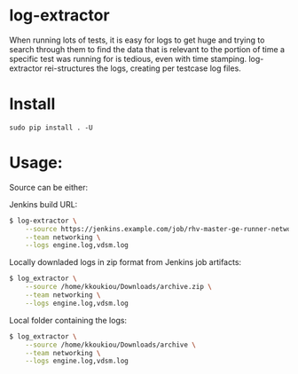 # log-extractor
When running lots of tests, it is easy for logs to get huge and trying to
search through them to find the data that is relevant to the portion of time
a specific test was running for is tedious, even with time stamping.
log-extractor rei-structures the logs, creating per testcase log files.

# Install
`sudo pip install . -U`

# Usage:
Source can be either:

Jenkins build URL:
```bash
$ log-extractor \
    --source https://jenkins.example.com/job/rhv-master-ge-runner-network/275 \
    --team networking \
    --logs engine.log,vdsm.log
```

Locally downladed logs in zip format from Jenkins job artifacts:
```bash
$ log_extractor \
    --source /home/kkoukiou/Downloads/archive.zip \
    --team networking \
    --logs engine.log,vdsm.log
```

Local folder containing the logs:
```bash
$ log_extractor \
    --source /home/kkoukiou/Downloads/archive \
    --team networking \
    --logs engine.log,vdsm.log
```
